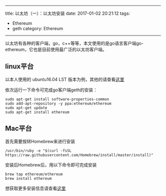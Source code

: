 
---
title: 以太坊（一）：以太坊安装
date: 2017-01-02 20:21:12
tags: 
  - Ethereum
  - geth
category: Ethereum
---

以太坊有各种的客户端，go，c++等等，本文使用的是go语言客户端go-ethereum，它也是目前使用最广泛的以太坊客户端。

## linux平台
以本人使用的 ubuntu16.04 LST 版本为例，其他的请查看[这里][1]

依次运行一下命令可完成go客户端geth的安装：

    sudo apt-get install software-properties-common
    sudo add-apt-repository -y ppa:ethereum/ethereum
    sudo apt-get update
    sudo apt-get install ethereum
<!--more-->
## Mac平台
首先需要按转Homebrew来进行安装
```
/usr/bin/ruby -e "$(curl -fsSL     https://raw.githubusercontent.com/Homebrew/install/master/install)"
```
安装后Homebrew后，用以下命令即可完成安装

    brew tap ethereum/ethereum
    brew install ethereum
    
想获取更多安装信息请查看[这里][1]

[1]: https://github.com/ethereum/go-ilding-Ethereum
